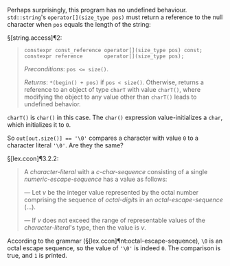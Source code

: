 Perhaps surprisingly, this program has no undefined behaviour. `std::string`'s `operator[](size_type pos)` must return a reference to the null character when `pos` equals the length of the string:

§[string.access]¶2:

> ```
> constexpr const_reference operator[](size_type pos) const;
> constexpr reference       operator[](size_type pos);
> ```
>
> *Preconditions*: `pos <= size()`.
>
> *Returns*: `*(begin() + pos)` if `pos < size()`. Otherwise, returns a reference to an object of type `charT` with value `charT()`, where modifying the object to any value other than `charT()` leads to undefined behavior.

`charT()` is `char()` in this case. The `char()` expression value-initializes a `char`, which initializes it to `0`.

So `out[out.size()] == '\0'` compares a character with value `0` to a character literal `'\0'`. Are they the same?

§[lex.ccon]¶3.2.2:

> A *character-literal* with a *c-char-sequence* consisting of a single *numeric-escape-sequence* has a value as follows:
>
> — Let *v* be the integer value represented by the octal number comprising the sequence of *octal-digit*s in an *octal-escape-sequence* (...).
>
> — If *v* does not exceed the range of representable values of the *character-literal*'s type, then the value is *v*.

According to the grammar (§[lex.ccon]¶nt:octal-escape-sequence), `\0` is an octal escape sequence, so the value of `'\0'` is indeed `0`. The comparison is true, and `1` is printed.